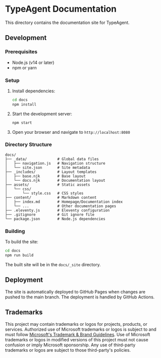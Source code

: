 # TypeAgent Documentation

This directory contains the documentation site for TypeAgent.

## Development

### Prerequisites

- Node.js (v14 or later)
- npm or yarn

### Setup

1. Install dependencies:
   ```bash
   cd docs
   npm install
   ```

2. Start the development server:
   ```bash
   npm start
   ```

3. Open your browser and navigate to `http://localhost:8080`

### Directory Structure

```
docs/
├── _data/              # Global data files
│   ├── navigation.js   # Navigation structure
│   └── site.json       # Site metadata
├── _includes/          # Layout templates
│   ├── base.njk        # Base layout
│   └── docs.njk        # Documentation layout
├── assets/             # Static assets
│   └── css/
│       └── style.css   # CSS styles
├── content/            # Markdown content
│   ├── index.md        # Homepage/Documentation index
│   └── ...             # Other documentation pages
├── .eleventy.js        # Eleventy configuration
├── .gitignore          # Git ignore file
└── package.json        # Node.js dependencies
```

### Building

To build the site:

```bash
cd docs
npm run build
```

The built site will be in the `docs/_site` directory.

## Deployment

The site is automatically deployed to GitHub Pages when changes are pushed to the main branch. The deployment is handled by GitHub Actions.

## Trademarks

This project may contain trademarks or logos for projects, products, or services. Authorized use of Microsoft
trademarks or logos is subject to and must follow
[Microsoft's Trademark & Brand Guidelines](https://www.microsoft.com/en-us/legal/intellectualproperty/trademarks/usage/general).
Use of Microsoft trademarks or logos in modified versions of this project must not cause confusion or imply Microsoft sponsorship.
Any use of third-party trademarks or logos are subject to those third-party's policies.
